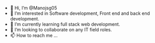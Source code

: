 - 👋 Hi, I’m @Manojsg05
- 👀 I’m interested in Software development, Front end and back end development.
- 🌱 I’m currently learning full stack web development.
- 💞️ I’m looking to collaborate on any IT field roles.
- 📫 How to reach me ...

<!---
Manojsg05/Manojsg05 is a ✨ special ✨ repository because its `README.md` (this file) appears on your GitHub profile.
You can click the Preview link to take a look at your changes.
--->

